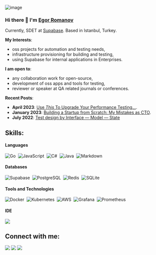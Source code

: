 ![image](https://user-images.githubusercontent.com/58992960/228819480-ec4252f1-18eb-43b1-a33a-c633a0b395f2.png)

### Hi there 👋 I'm [Egor Romanov](https://egor-romanov.github.io/cv/)

Currently, SDET at [Supabase](https://github.com/supabase). Based in Istanbul, Turkey.

**My Interests**:
- oss projects for automation and testing needs,
- infrastructure provisioning for building and testing,
- using Supabase for internal applications in Enterprises.

 **I am open to**:

- any collaboration work for open-source,
- development of oss apps and tools for testing,
- reviewer or speaker at QA related journals or conferences.

**Recent Posts**:
- **April 2023**: [Use *This* To Upgrade Your Performance Testing…](https://heisenbug.ru/en/talks/b938ba4eaaea4b5a9cdb9428013bdfaa/).
- **January 2023**: [Building a Startup from Scratch: My Mistakes as CTO](https://medium.com/@egor-romanov/building-a-startup-from-scratch-my-mistakes-as-cto-b20b463e0058).
- **July 2022**: [Test design by Interface — Model — State](https://egor-romanov.medium.com/%D1%82%D0%B5%D1%81%D1%82-%D0%B4%D0%B8%D0%B7%D0%B0%D0%B9%D0%BD-%D0%BC%D0%B5%D1%82%D0%BE%D0%B4%D0%BE%D0%BC-interface-model-state-7fa89c43934d)

## Skills:

#### Languages

![Go](https://img.shields.io/badge/Go-00ADD8.svg?style=flat&logo=Go&logoColor=white)&nbsp;
![JavaScript](https://img.shields.io/badge/javascript-%23323330.svg?style=flat&logo=javascript&logoColor=%23F7DF1E)&nbsp;
![C#](https://img.shields.io/badge/c%23-%23239120.svg?style=flat&logo=c-sharp&logoColor=white)&nbsp;
![Java](https://img.shields.io/badge/Java-ED8B00?style=flat&logo=java&logoColor=white)&nbsp;
![Markdown](https://img.shields.io/badge/markdown-%23000000.svg?style=flat&logo=markdown&logoColor=white)

#### Databases

![Supabase](https://img.shields.io/badge/Supabase-3ECF8E?style=flat&logo=supabase&logoColor=white)&nbsp;
![PostgreSQL](https://img.shields.io/badge/PostgreSQL-316192?style=flat&logo=postgresql&logoColor=white)&nbsp;
![Redis](https://img.shields.io/badge/redis-%23DD0031.svg?style=flat&logo=redis&logoColor=white)&nbsp;
![SQLite](https://img.shields.io/badge/sqlite-%2307405e.svg?style=flat&logo=sqlite&logoColor=white)&nbsp;

#### Tools and Technologies

![Docker](https://img.shields.io/badge/docker-%230db7ed.svg?style=flat&logo=docker&logoColor=white)&nbsp;
![Kubernetes](https://img.shields.io/badge/kubernetes-%23326ce5.svg?style=flat&logo=kubernetes&logoColor=white)&nbsp;
![AWS](https://img.shields.io/badge/Amazon_AWS-232F3E?style=flat&logo=amazon-aws&logoColor=white)&nbsp;
![Grafana](https://img.shields.io/badge/grafana-%23F46800.svg?style=flat&logo=grafana&logoColor=white)&nbsp;
![Prometheus](https://img.shields.io/badge/Prometheus-E6522C?style=flat&logo=Prometheus&logoColor=white)

#### IDE

[<img src="https://img.shields.io/badge/Microsoft_Word-2B579A?style=flat&logo=microsoft-word&logoColor=white" />](https://solvery.io/en/mentor/egor)

## Connect with me:

<p align = "center">

[<img src="https://img.shields.io/badge/Telegram-2CA5E0?style=flat&logo=telegram&logoColor=white" />](https://telegram.me/eromanov) 
[<img src="https://img.shields.io/badge/linkedin-%2312100E.svg?&style=flat&logo=linkedin&logoColor=white&color=black" />](https://www.linkedin.com/in/egor-romanov)
[<img src="https://img.shields.io/badge/medium-%2312100E.svg?&style=flat&logo=medium&logoColor=white&color=black" />](https://egor-romanov.medium.com/)
</p>
